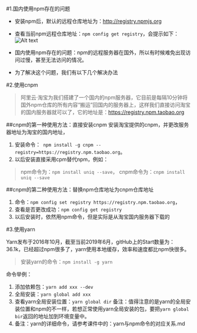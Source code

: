 
#1.国内使用npm存在的问题

* 安装npm后，默认的远程仓库地址为：http://registry.npmjs.org 
* 查看当前npm远程仓库地址：``` npm config get registry ```，会提示如下：
![Alt text](https://s2.ax1x.com/2019/01/08/FqtKhR.png)

* 国内使用npm存在的问题：npm的远程服务器在国外，所以有时候难免出现访问过慢，甚至无法访问的情况。
* 为了解决这个问题，我们有以下几个解决办法

#2.使用cnpm

> 阿里云·淘宝为我们搭建了一个国内的npm服务器，它目前是每隔10分钟将国外npm仓库的所有内容“搬运”回国内的服务器上，这样我们直接访问淘宝的国内服务器就可以了，它的地址是：https://registry.npm.taobao.org

##cnpm的第一种使用方法：直接安装cnpm
安装淘宝提供的cnpm，并更改服务器地址为淘宝的国内地址，
1. 安装命令：``` npm install -g cnpm --registry=https://registry.npm.taobao.org```。
2. 以后安装直接采用cpm替代npm，例如：

> npm命令为：```npm install uniq --save```，
> cnpm命令为：```cnpm install uniq --save```

##cnpm的第二种使用方法：替换npm仓库地址为cnpm仓库地址

1. 命令：```npm config set registry https://registry.npm.taobao.org```，
2. 查看是否更改成功：```npm config get registry ```
3. 以后安装时，依然用npm命令，但是实际是从淘宝国内服务器下载的


#3.使用yarn

 Yarn发布于2016年10月，截至当前2019年6月，gitHub上的Start数量为：36.1k，已经超过npm很多了，yarn使用本地缓存，效率和速度都比npm快很多。

> 安装yarn的命令：```npm install -g yarn```

命令举例：
1. 添加依赖包：```yarn add xxx --dev```
2. 全局安装：```yarn global add xxx```
3. 查看yarn全局安装位置：```yarn global dir```
	备注：值得注意的是yarn的全局安装位置和npm的不一样，若想正常使用yarn全局安装的包，要把```yarn global bir```返回的地址加到环境变量中。
4. 备注：yarn的详细命令，请参考课件中的：yarn与npm命令的对应关系.md





